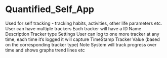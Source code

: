 # Quantified_Self_App
Used for self tracking - tracking habits, activities, other life parameters etc. User can have multiple trackers Each tracker will have a ID Name Description  Tracker type Settings User can log to one more tracker at any time, each time it’s logged it will capture TimeStamp Tracker Value (based on the corresponding tracker type) Note  System will track progress over time and shows graphs trend lines etc
